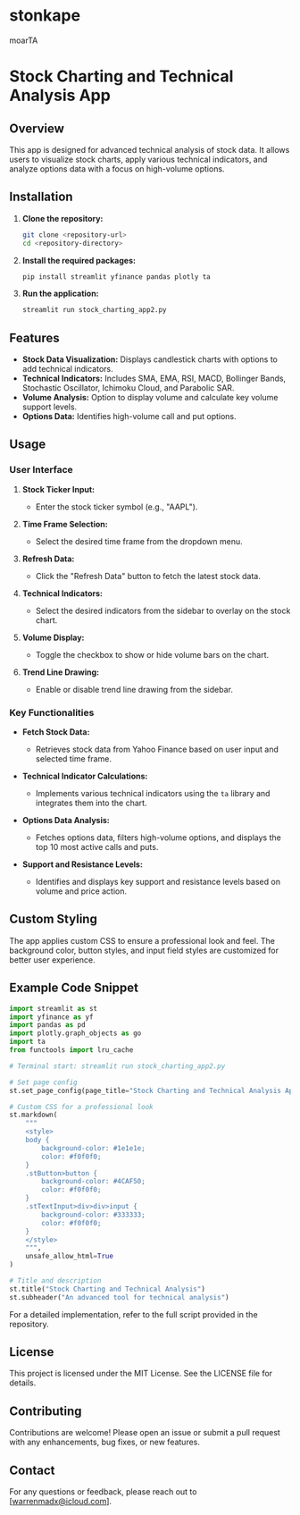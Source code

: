 # stonkape
moarTA
# Stock Charting and Technical Analysis App

## Overview
This app is designed for advanced technical analysis of stock data. It allows users to visualize stock charts, apply various technical indicators, and analyze options data with a focus on high-volume options.

## Installation

1. **Clone the repository:**
    ```sh
    git clone <repository-url>
    cd <repository-directory>
    ```

2. **Install the required packages:**
    ```sh
    pip install streamlit yfinance pandas plotly ta
    ```

3. **Run the application:**
    ```sh
    streamlit run stock_charting_app2.py
    ```

## Features

- **Stock Data Visualization:** Displays candlestick charts with options to add technical indicators.
- **Technical Indicators:** Includes SMA, EMA, RSI, MACD, Bollinger Bands, Stochastic Oscillator, Ichimoku Cloud, and Parabolic SAR.
- **Volume Analysis:** Option to display volume and calculate key volume support levels.
- **Options Data:** Identifies high-volume call and put options.

## Usage

### User Interface

1. **Stock Ticker Input:**
    - Enter the stock ticker symbol (e.g., "AAPL").

2. **Time Frame Selection:**
    - Select the desired time frame from the dropdown menu.

3. **Refresh Data:**
    - Click the "Refresh Data" button to fetch the latest stock data.

4. **Technical Indicators:**
    - Select the desired indicators from the sidebar to overlay on the stock chart.

5. **Volume Display:**
    - Toggle the checkbox to show or hide volume bars on the chart.

6. **Trend Line Drawing:**
    - Enable or disable trend line drawing from the sidebar.

### Key Functionalities

- **Fetch Stock Data:**
    - Retrieves stock data from Yahoo Finance based on user input and selected time frame.

- **Technical Indicator Calculations:**
    - Implements various technical indicators using the `ta` library and integrates them into the chart.

- **Options Data Analysis:**
    - Fetches options data, filters high-volume options, and displays the top 10 most active calls and puts.

- **Support and Resistance Levels:**
    - Identifies and displays key support and resistance levels based on volume and price action.

## Custom Styling

The app applies custom CSS to ensure a professional look and feel. The background color, button styles, and input field styles are customized for better user experience.

## Example Code Snippet

```python
import streamlit as st
import yfinance as yf
import pandas as pd
import plotly.graph_objects as go
import ta
from functools import lru_cache

# Terminal start: streamlit run stock_charting_app2.py

# Set page config
st.set_page_config(page_title="Stock Charting and Technical Analysis App", layout="wide")

# Custom CSS for a professional look
st.markdown(
    """
    <style>
    body {
        background-color: #1e1e1e;
        color: #f0f0f0;
    }
    .stButton>button {
        background-color: #4CAF50;
        color: #f0f0f0;
    }
    .stTextInput>div>div>input {
        background-color: #333333;
        color: #f0f0f0;
    }
    </style>
    """,
    unsafe_allow_html=True
)

# Title and description
st.title("Stock Charting and Technical Analysis")
st.subheader("An advanced tool for technical analysis")
```

For a detailed implementation, refer to the full script provided in the repository.

## License

This project is licensed under the MIT License. See the LICENSE file for details.

## Contributing

Contributions are welcome! Please open an issue or submit a pull request with any enhancements, bug fixes, or new features.

## Contact

For any questions or feedback, please reach out to [warrenmadx@icloud.com].
